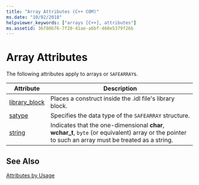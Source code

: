 ```yaml
---
title: "Array Attributes (C++ COM)"
ms.date: "10/02/2018"
helpviewer_keywords: ["arrays [C++], attributes"]
ms.assetid: 36f80b76-7f20-41ae-a6bf-460e5379f26b
---
```

# Array Attributes

The following attributes apply to arrays or `SAFEARRAY`s.

|Attribute|Description|
|---------------|-----------------|
|[library_block](library-block.md)|Places a construct inside the .idl file's library block.|
|[satype](satype.md)|Specifies the data type of the `SAFEARRAY` structure.|
|[string](string-cpp.md)|Indicates that the one-dimensional **char**, **wchar_t**, `byte` (or equivalent) array or the pointer to such an array must be treated as a string.|

## See Also

[Attributes by Usage](attributes-by-usage.md)